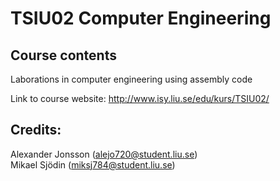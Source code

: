 

# TSIU02 Computer Engineering


## Course contents

Laborations in computer engineering using assembly code

Link to course website: http://www.isy.liu.se/edu/kurs/TSIU02/


## Credits:
Alexander Jonsson (alejo720@student.liu.se)<br />
Mikael Sjödin (miksj784@student.liu.se)<br />
